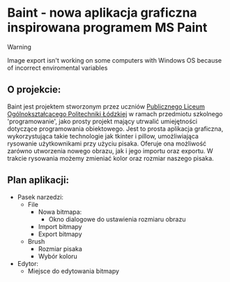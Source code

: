 # Baint - nowa aplikacja graficzna inspirowana programem MS Paint


> [!WARNING]
> Image export isn't working on some computers with Windows OS because of incorrect enviromental variables

## O projekcie:
Baint jest projektem stworzonym przez uczniów [Publicznego Liceum Ogólnokształcącego Politechniki Łódzkiej](https://liceum.p.lodz.pl/ "Best school in galaxy") w ramach przedmiotu szkolnego 'programowanie', jako prosty projekt mający utrwalić umiejętności dotyczące programowania obiektowego. Jest to prosta aplikacja graficzna, wykorzystująca takie technologie jak tkinter i pillow, umożliwiająca rysowanie użytkownikami przy użyciu pisaka. Oferuje ona możliwość zarówno utworzenia nowego obrazu, jak i jego importu oraz exportu. W trakcie rysowania możemy zmieniać kolor oraz rozmiar naszego pisaka.

## Plan aplikacji:

* Pasek narzedzi:
	* File
	     * Nowa bitmapa:
	      	 * Okno dialogowe do ustawienia rozmiaru obrazu
      	* Import bitmapy
      	* Export bitmapy
  	* Brush
      	* Rozmiar pisaka
      	* Wybór koloru
* Edytor:
	* Miejsce do edytowania bitmapy

